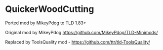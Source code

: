 # QuickerWoodCutting
Ported mod by MikeyPdog to TLD 1.83+

Original mod by MikeyPdog https://github.com/MikeyPdog/TLD-Minimods/

Replaced by ToolsQuality mod - https://github.com/ttr/tld-ToolsQuality/
